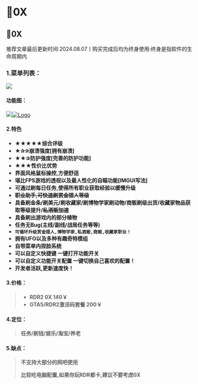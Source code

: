 # 🔵0X

## 🔵0X

推荐文章最后更新时间:2024.08.07丨购买完成后均为终身使用:终身是指软件的生命周期内

### **1.菜单列表：** <a href="#id-1.-cai-dan-lie-biao" id="id-1.-cai-dan-lie-biao"></a>

![](https://docs.hzz.im/\~gitbook/image?url=https%3A%2F%2F1382592200-files.gitbook.io%2F%7E%2Ffiles%2Fv0%2Fb%2Fgitbook-x-prod.appspot.com%2Fo%2Fspaces%252F7YXEHggLzaiKwZjRSOD4%252Fuploads%252F5c10xc92caF4RsPPBPLB%252F0X.png%3Falt%3Dmedia%26token%3Dd0fa7c67-baad-498b-b897-e9b96e9c98de\&width=768\&dpr=4\&quality=100\&sign=6e0c6f0b\&sv=1)

#### **功能图：** <a href="#gong-neng-tu" id="gong-neng-tu"></a>

![](https://docs.hzz.im/\~gitbook/image?url=https%3A%2F%2F1382592200-files.gitbook.io%2F%7E%2Ffiles%2Fv0%2Fb%2Fgitbook-x-prod.appspot.com%2Fo%2Fspaces%252F7YXEHggLzaiKwZjRSOD4%252Fuploads%252F1UZhb0KoZb8s4aI7DYXp%252F0x%2520GTA5%2520%25E5%258A%259F%25E8%2583%25BD%25E6%25BC%2594%25E7%25A4%25BA%25E4%25B8%258E%25E8%25AF%25A6%25E8%25A7%25A32022.12.12.png%3Falt%3Dmedia%26token%3Dfd407221-e3ba-41b2-b198-9366f7cdc89e\&width=768\&dpr=4\&quality=100\&sign=c8c67459\&sv=1)[![Logo](https://hzmod.lanzoub.com/favicon.ico)](https://hzmod.lanzoub.com/iXA7C0ij5sef)

#### **2.特色** <a href="#id-2.-te-se" id="id-2.-te-se"></a>

* **★★★★★综合评级**
* **★✰✰崩溃强度\[拥有崩溃]**
* **★★✰防护强度\[完善的防护功能]**
* **★★★性价比优势**
* **界面风格鼠标操控,方便舒适**
* **堪比FPS游戏的透视以及最人性化的自瞄功能\[IMGUI写法]**
* **可通过刷每日任务,使得所有职业获取经验以缓慢升级**
* ~~**职业助手,可快速刷赏金猎人等级**~~
* **具备刷金条/刷美元/刷收藏家/刷博物学家刷动物/商贩刷级出货/收藏家物品获取等级提升/**~~**私酒贩加速**~~
* **具备刷出游戏内的部分植物**
* **任务无Bug(主线/副线/战局任务等等)**
* **`可循环升级赏金猎人,博物学家,私酒贩,商贩,收藏家职业！`**
* **拥有UFO以及多种有趣奇特模组**
* **自带菜单内捏脸系统**
* **可以自定义快捷键 一键打开功能开关**
* **可以自定义功能开关配置 一键切换自己喜欢的配置！**
* **开发者活跃,更新速度快！**

#### **3.价格：** <a href="#id-3.-jia-ge" id="id-3.-jia-ge"></a>

> * **RDR2 0X 140￥**
> * **GTA5/RDR2激活码套餐 200￥**

#### **4.定位：** <a href="#id-4.-ding-wei" id="id-4.-ding-wei"></a>

> **任务/刷钱/娱乐/淘宝/养老**

#### **5.缺点：** <a href="#id-5.-que-dian" id="id-5.-que-dian"></a>

> **不支持大部分的网吧使用**
>
> **比较吃电脑配置,如果你玩RDR都卡,建议不要考虑0X**
